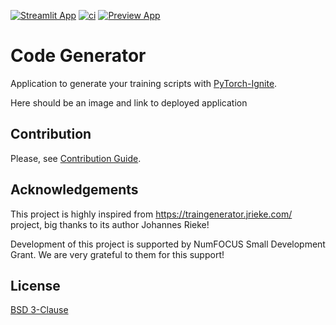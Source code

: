 [![Streamlit App][streamlit-img]][streamlit-url]
[![ci][gha-img]][gha-url]
[![Preview App][aws-img]][aws-url]

# Code Generator

Application to generate your training scripts with [PyTorch-Ignite](https://github.com/pytorch/ignite).

<div>
Here should be an image and link to deployed application
</div>

## Contribution

Please, see [Contribution Guide](CONTRIBUTING.md).

## Acknowledgements

This project is highly inspired from https://traingenerator.jrieke.com/ project, big thanks to its author Johannes Rieke!

Development of this project is supported by NumFOCUS Small Development Grant. We are very grateful to them for this support!

## License

[BSD 3-Clause](LICENSE)

[aws-img]: https://badgen.net/badge/%20/Deployed%20master%20version/ee4c2c?label=
[aws-url]: http://pytorch-ignite-code-generator-dev.eu-west-3.elasticbeanstalk.com/
[gha-img]: https://github.com/pytorch-ignite/code-generator/actions/workflows/ci.yml/badge.svg
[gha-url]: https://github.com/pytorch-ignite/code-generator/actions/workflows/ci.yml
[streamlit-img]: https://static.streamlit.io/badges/streamlit_badge_black_white.svg
[streamlit-url]: https://share.streamlit.io/pytorch-ignite/code-generator
